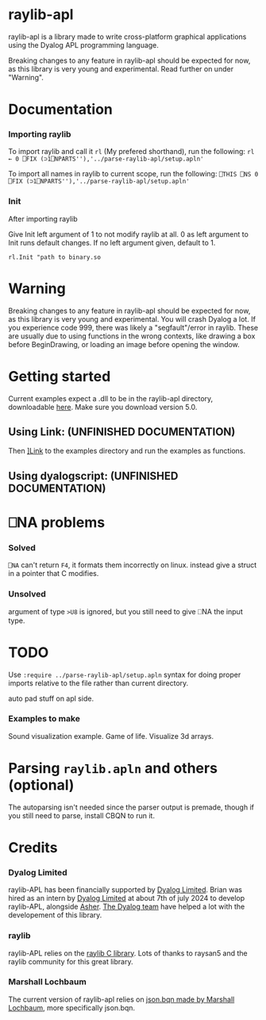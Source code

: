 
# raylib-apl
raylib-apl is a library made to write cross-platform graphical applications using the Dyalog APL programming language.

Breaking changes to any feature in raylib-apl should be expected for now, as this library is very young and experimental. Read further on under "Warning".

# Documentation

### Importing raylib
To import raylib and call it `rl` (My prefered shorthand), run the following:
`rl ← 0 ⎕FIX (⊃1⎕NPARTS''),'../parse-raylib-apl/setup.apln'`

To import all names in raylib to current scope, run the following:
`⎕THIS ⎕NS 0 ⎕FIX (⊃1⎕NPARTS''),'../parse-raylib-apl/setup.apln'`

### Init
After importing raylib

Give Init left argument of 1 to not modify raylib at all. 0 as left argument to Init runs default changes. If no left argument given, default to 1.
```
rl.Init "path to binary.so
```

# Warning
Breaking changes to any feature in raylib-apl should be expected for now, as this library is very young and experimental. You will crash Dyalog a lot. If you experience code 999, there was likely a "segfault"/error in raylib. These are usually due to using functions in the wrong contexts, like drawing a box before BeginDrawing, or loading an image before opening the window.

# Getting started
Current examples expect a .dll to be in the raylib-apl directory, downloadable [here](https://github.com/raysan5/raylib/releases/tag/5.0). Make sure you download version 5.0.

## Using Link: (UNFINISHED DOCUMENTATION)
Then [\]Link](https://dyalog.github.io/link/4.0/API/) to the examples directory and run the examples as functions.

## Using dyalogscript: (UNFINISHED DOCUMENTATION)

# ⎕NA problems

### Solved
`⎕NA` can't return `F4`, it formats them incorrectly on linux. instead give a struct in a pointer that C modifies.

### Unsolved
argument of type `>U8` is ignored, but you still need to give ⎕NA the input type.

# TODO
Use `:require ../parse-raylib-apl/setup.apln` syntax for doing proper imports relative to the file rather than current directory.

auto pad stuff on apl side.

### Examples to make
Sound visualization example.
Game of life.
Visualize 3d arrays.

# Parsing `raylib.apln` and others (optional)
The autoparsing isn't needed since the parser output is premade, though if you still need to parse, install CBQN to run it.

# Credits

### Dyalog Limited
raylib-APL has been financially supported by [Dyalog Limited](https://www.dyalog.com/).
Brian was hired as an intern by [Dyalog Limited](https://www.dyalog.com/) at about 7th of july 2024 to develop raylib-APL, alongside [Asher](https://github.com/asherbhs).
[The Dyalog team](https://www.dyalog.com/meet-team-dyalog.htm) have helped a lot with the developement of this library.

### raylib
raylib-APL relies on the [raylib C library](https://github.com/raysan5/raylib/). Lots of thanks to raysan5 and the raylib community for this great library.

### Marshall Lochbaum
The current version of raylib-apl relies on [json.bqn made by Marshall Lochbaum](https://github.com/mlochbaum/bqn-libs/blob/master/json.bqn), more specifically json.bqn.
